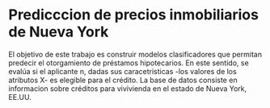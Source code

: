 # Predicccion de precios inmobiliarios de Nueva York
El objetivo de este trabajo es construir modelos clasificadores que permitan predecir el otorgamiento de préstamos hipotecarios. 
En este sentido, se evalúa si el aplicante n, dadas sus caracetristicas -los valores de los atributos X- es elegible para el crédito.
La base de datos consiste en informacion sobre créditos para vivivienda en el estado de Nueva York, EE.UU.
